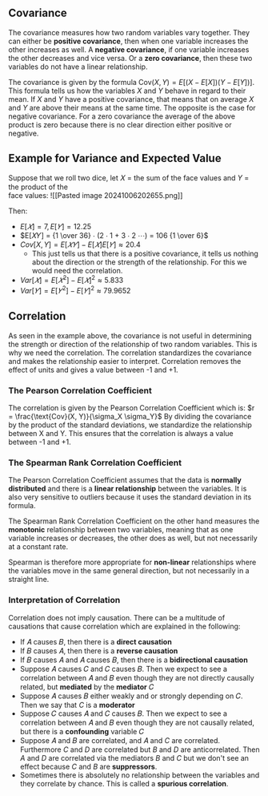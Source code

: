 ## Covariance
The covariance measures how two random variables vary together. They can either be **positive covariance**, then when one variable increases the other increases as well. A **negative covariance**, if one variable increases the other decreases and vice versa. Or a **zero covariance**, then these two variables do not have a linear relationship. 

The covariance is given by the formula $\text{Cov}(X, Y) = E\left[(X - E[X])(Y - E[Y])\right]$.  This formula tells us how the variables $X$ and $Y$ behave in regard to their mean. If $X$ and $Y$ have a positive covariance, that means that on average $X$ and $Y$ are above their means at the same time. The opposite is the case for negative covariance. For a zero covariance the average of the above product is zero because there is no clear direction either positive or negative. 
## Example for Variance and Expected Value
Suppose that we roll two dice, let 𝑋 = the sum of the face values and $Y$ = the product of the  
face values:
![[Pasted image 20241006202655.png]]

Then:
- $E[𝑋] = 7, E[𝑌] = 12.25$ 
- $E[𝑋𝑌] = {1 \over 36} ⋅ (2 ⋅ 1 + 3 ⋅ 2 ⋯) = 106 {1 \over 6}$ 
- $Cov[X, Y] = E[𝑋𝑌] − E[𝑋] E[𝑌] ≈ 20.4$  
	- This just tells us that there is a positive covariance, it tells us nothing about the direction or the strength of the relationship. For this we would need the correlation.
- $Var[𝑋] = E[𝑋^2] − E[𝑋]^2 ≈ 5.833$  
- $Var[𝑌 ]= E[𝑌^2] − E[𝑌]^2 ≈ 79.9652$
## Correlation
As seen in the example above, the covariance is not useful in determining the strength or direction of the relationship of two random variables. This is why we need the correlation. The correlation standardizes the covariance and makes the relationship easier to interpret. Correlation removes the effect of units and gives a value between -1 and +1. 
### The Pearson Correlation Coefficient
The correlation is given by the Pearson Correlation Coefficient which is: $r = \frac{\text{Cov}(X, Y)}{\sigma_X \sigma_Y}$
By dividing the covariance by the product of the standard deviations, we standardize the relationship between X and Y. This ensures that the correlation is always a value between -1 and +1.
### The Spearman Rank Correlation Coefficient
The Pearson Correlation Coefficient assumes that the data is **normally distributed** and there is a **linear relationship** between the variables. It is also very sensitive to outliers because it uses the standard deviation in its formula. 

The Spearman Rank Correlation Coefficient on the other hand measures the **monotonic** relationship between two variables, meaning that as one variable increases or decreases, the other does as well, but not necessarily at a constant rate.

Spearman is therefore more appropriate for **non-linear** relationships where the variables move in the same general direction, but not necessarily in a straight line.
### Interpretation of Correlation
Correlation does not imply causation. There can be a multitude of causations that cause correlation which are explained in the following:
- If 𝐴 causes 𝐵, then there is a **direct causation**
- If 𝐵 causes 𝐴, then there is a **reverse causation**
- If 𝐵 causes 𝐴 and 𝐴 causes 𝐵, then there is a **bidirectional causation**
- Suppose 𝐴 causes 𝐶 and 𝐶 causes 𝐵. Then we expect to see a correlation between 𝐴 and 𝐵 even though they are not directly causally related, but **mediated** by the **mediator** 𝐶
- Suppose 𝐴 causes 𝐵 either weakly and or strongly depending on 𝐶. Then we say that $C$ is a **moderator**
- Suppose 𝐶 causes 𝐴 and 𝐶 causes 𝐵. Then we expect to see a correlation between 𝐴 and 𝐵 even though they are not causally related, but there is a **confounding** variable 𝐶
- Suppose 𝐴 and 𝐵 are correlated, and 𝐴 and $C$ are correlated. Furthermore $C$ and $D$ are correlated but $B$ and $D$ are anticorrelated. Then $A$ and $D$ are correlated via the mediators $B$ and $C$ but we don't see an effect because $C$ and $B$ are **suppressors**.
- Sometimes there is absolutely no relationship between the variables and they correlate by chance. This is called a **spurious correlation**.